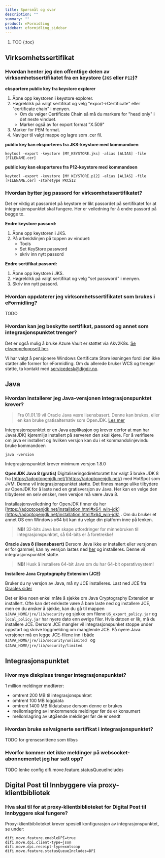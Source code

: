 ```yaml
---
title: Spørsmål og svar
description: ""
summary: ""
product: eFormidling
sidebar: eformidling_sidebar
---
```


1. TOC
{:toc}

## Virksomhetssertifikat

### Hvordan henter jeg den offentlige delen av virksomhetssertifikatet fra en keystore (`JKS` eller `P12`)?

**eksportere public key fra keystore explorer**

1. Åpne opp keystoren i keystore explorer.
2. Høgreklikk på valgt sertifikat og velg "export->Certificate" eller "certificate chain" i menyen.
    - Om du velger Certificate Chain så må du markere for "head only" i det neste vinduet.
    - Marker også av for export format "X.509"
3. Marker for PEM format.
4. Naviger til valgt mappe og lagre som .cer fil.

**public key kan eksporteres fra JKS-keystore med kommandoen**

```
keytool -export -keystore [MY_KEYSTORE.jks] -alias [ALIAS] -file [FILENAME.cer]
```

**public key kan eksporteres fra P12-keystore med kommandoen**
```
keytool -export -keystore [MY_KEYSTORE.p12] -alias [ALIAS] -file [FILENAME.cer] -storetype PKCS12
```

### Hvordan bytter jeg passord for virksomhetssertifikatet?

Det er viktig at passordet på keystore er likt passordet på sertifikatet for at integrasjonspunktet skal fungere. Her er veiledning for å endre passord på begge to.

**Endre keystore passord:**
1. Åpne opp keystoren i JKS.
2. På arbeidslinjen på toppen av vinduet:
    - Tools
    - Set KeyStore password
    - skriv inn nytt passord

**Endre sertifikat passord:**
1. Åpne opp keystore i JKS.
2. Høgreklikk på valgt sertifikat og velg "set password" i menyen.
3. Skriv inn nytt passord.

### Hvordan oppdaterer jeg virksomhetssertifikatet som brukes i eFormidling?

TODO

### Hvordan kan jeg beskytte sertifikat, passord og annet som integrasjonspunktet trenger?

Det er også mulig å bruke Azure Vault er støttet via Akv2K8s. [Se eksempeloppsett her](installasjon_aks#5-azure-key-vault-og-azure-key-vault-env-injector).

Vi har valgt å pensjonere Windows Certificate Store løsningen fordi den ikke støtter alle former for eFormidling. Om du
allerede bruker WCS og trenger støtte, ta kontakt med <a href="mailto:servicedesk@digdir.no">servicedesk@digdir.no</a>. 

## Java

### Hvordan installerer jeg Java-versjonen integrasjonspunktet krever?

> Fra 01.01.19 vil Oracle Java være lisensbasert. Denne kan brukes, eller en kan bruke gratisalternativ som OpenJDK. [Les mer](https://www.oracle.com/corporate/pressrelease/java-se-subscription-offering-062118.html)

Integrasjonspunktet er en Java applikasjon og krever derfor at man har Java(JDK) kjøremiljø installert på serveren den skal kjøre.
For å verifisere om java er installert og hvilken versjon kan du i et kommandolinjevindu bruke kommandoen

```
java -version
```

Integrasjonspunktet krever minimum versjon 1.8.0

**OpenJDK Java 8 (gratis)**
Digitaliseringsdirektoratet har valgt å bruke JDK 8 fra [https://adoptopenjdk.net/](https://adoptopenjdk.net/) med HotSpot som JVM. Denne vil integrasjonspunktet støtte. Det finnes mange ulike tilbydere av OpenJDK for å laste ned en gratisversjon av Java. Her kan en velge den tilbyderen en selv ønsker, men versjon må være Java 8.

Installasjonsveiledning for OpenJDK finner du her [https://adoptopenjdk.net/installation.html#x64_win-jdk](https://adoptopenjdk.net/installation.html#x64_win-jdk) . Om du bruker et annet OS enn Windows x64 bit kan du velge din platform inne på lenken.

> **NB!** 32-bits Java kan skape utfordringer for minnebruken til integrasjonspunktet, så 64-bits er å foretrekke!

**Oracle Java 8 (lisensbasert)**
Dersom Java ikke er installert eller versjonen er for gammel, kan ny versjon lastes ned [her](http://www.oracle.com/technetwork/java/javase/downloads/jdk8-downloads-2133151.html) og installeres. Denne vil integrasjonspunktet støtte.

> **NB!** Husk å installere 64-bit Java om du har 64-bit operativsystem!

**Installere Java Cryptography Extension (JCE)**

Bruker du ny versjon av Java, må ny JCE installeres. Last ned JCE fra [Oracles sider](http://www.oracle.com/technetwork/java/javase/downloads/jce8-download-2133166.html)

Det er ikke noen enkel måte å sjekke om Java Cryptography Extension er installert. Ofte kan det enkleste være å bare laste ned og installere JCE, men en du ønsker å sjekke, kan du gå til mappen ```$JAVA_HOME/jre/lib/security``` og sjekke om filene ```US_export_policy.jar``` og ```local_policy.jar``` har nyere dato enn øvrige filer. Hvis datoen er lik, må du installere JCE.
Dersom JCE mangler vil integrasjonspunket stoppe under oppstart og skrive loggmelding om manglende JCE. På nyere Java versjoner må en legge JCE-filene inn i både ```$JAVA_HOME/jre/lib/security/unlimited ``` og ```$JAVA_HOME/jre/lib/security/limited```.

## Integrasjonspunktet

### Hvor mye diskplass trenger integrasjonspunktet?

1 million meldinger medfører:

- omtrent 200 MB til integrasjonspunktet
- omtrent 100 MB loggdata
- omtrent 1400 MB fildatabase dersom denne er brukes
- mellomlagring av innkommende meldinger før de er konsumert
- mellomlagring av utgående meldinger før de er sendt

### Hvordan bruke selvsignerte sertifikat i integrasjonspunktet?

TODO for grensesnittene som tilbys

### Hvorfor kommer det ikke meldinger på websocket-abonnementet jeg har satt opp?

TODO lenke config difi.move.feature.statusQueueIncludes

## Digital Post til Innbyggere via proxy-klientbibliotek

### Hva skal til for at proxy-klientbiblioteket for Digital Post til Innbyggere skal fungere?

Proxy-klientbiblioteket krever spesiell konfigurasjon av integrasjonspunktet, se under:

```
difi.move.feature.enableDPI=true
difi.move.dpi.client-type=json
difi.move.dpi.receipt-type=xmlsoap
difi.move.feature.statusQueueIncludes=DPI
```
